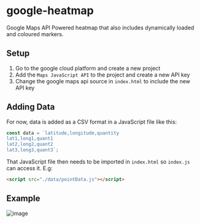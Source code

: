 # google-heatmap

Google Maps API Powered heatmap that also includes dynamically loaded and coloured markers.

## Setup
1. Go to the google cloud platform and create a new project
2. Add the `Maps JavaScript API` to the project and create a new API key
3. Change the google maps api source in `index.html` to include the new API key

## Adding Data
For now, data is added as a CSV format in a JavaScript file like this:
```js
const data = `latitude,longitude,quantity
lat1,long1,quant1
lat2,long2,quant2
lat3,long3,quant3`;
```

That JavaScript file then needs to be imported in `index.html` so `index.js` can access it. E.g:
```html
<script src="./data/pointData.js"></script>
```

## Example
![image](https://user-images.githubusercontent.com/21019692/117767888-e7cf3900-b274-11eb-8e7f-c3c8844eae28.png)

